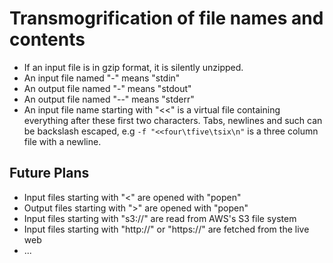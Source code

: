 # Transmogrification of file names and contents

  * If an input file is in gzip format, it is silently unzipped.
  * An input file named "-" means "stdin"
  * An output file named "-" means "stdout"
  * An output file named "--" means "stderr"
  * An input file name starting with "<<" is a virtual file containing everything after these first two characters. Tabs, newlines and such can be backslash escaped, e.g `-f "<<four\tfive\tsix\n"` is a three column file with a newline.


## Future Plans

* Input files starting with "<" are opened with "popen"
* Output files starting with ">" are opened with "popen"
* Input files starting with "s3://" are read from AWS's S3 file system
* Input files starting with "http://" or "https://" are fetched from the live web
* ...
